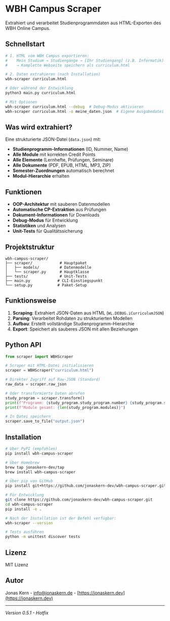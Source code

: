 # WBH Campus Scraper

Extrahiert und verarbeitet Studienprogrammdaten aus HTML-Exporten des WBH Online Campus.

## Schnellstart

```bash
# 1. HTML vom WBH Campus exportieren:
#    Mein Studium → Studiengänge → [Ihr Studiengang] (z.B. Informatik)
#    → Komplette Webseite speichern als curriculum.html

# 2. Daten extrahieren (nach Installation)
wbh-scraper curriculum.html

# Oder während der Entwicklung
python3 main.py curriculum.html

# Mit Optionen
wbh-scraper curriculum.html --debug  # Debug-Modus aktivieren
wbh-scraper curriculum.html -o meine_daten.json  # Eigene Ausgabedatei
```

## Was wird extrahiert?

Eine strukturierte JSON-Datei (`data.json`) mit:
- **Studienprogramm-Informationen** (ID, Nummer, Name)
- **Alle Module** mit korrekten Credit Points
- **Alle Elemente** (Lernhefte, Prüfungen, Seminare)
- **Alle Dokumente** (PDF, EPUB, HTML, MP3, ZIP)
- **Semester-Zuordnungen** automatisch berechnet
- **Modul-Hierarchie** erhalten

## Funktionen

- **OOP-Architektur** mit sauberen Datenmodellen
- **Automatische CP-Extraktion** aus Prüfungen
- **Dokument-Informationen** für Downloads
- **Debug-Modus** für Entwicklung
- **Statistiken** und Analysen
- **Unit-Tests** für Qualitätssicherung

## Projektstruktur

```
wbh-campus-scraper/
├── scraper/            # Hauptpaket
│   ├── models/         # Datenmodelle
│   └── scraper.py      # Hauptklasse
├── tests/              # Unit-Tests
├── main.py            # CLI-Einstiegspunkt
└── setup.py           # Paket-Setup
```

## Funktionsweise

1. **Scraping**: Extrahiert JSON-Daten aus HTML (`WL.DEBUG.iCurriculumJSON`)
2. **Parsing**: Verarbeitet Rohdaten zu strukturierten Modellen
3. **Aufbau**: Erstellt vollständige Studienprogramm-Hierarchie
4. **Export**: Speichert als sauberes JSON mit allen Beziehungen

## Python API

```python
from scraper import WBHScraper

# Scraper mit HTML-Datei initialisieren
scraper = WBHScraper("curriculum.html")

# Direkter Zugriff auf Raw-JSON (Standard)
raw_data = scraper.raw_json

# Oder transformierte Daten abrufen
study_program = scraper.transform()
print(f"Programm: {study_program.study_program.number} {study_program.study_program.name}")
print(f"Module gesamt: {len(study_program.modules)}")

# In Datei speichern
scraper.save_to_file("output.json")
```

## Installation

```bash
# Über PyPI (empfohlen)
pip install wbh-campus-scraper

# Über Homebrew
brew tap jonaskern-dev/tap
brew install wbh-campus-scraper

# Über pip von GitHub
pip install git+https://github.com/jonaskern-dev/wbh-campus-scraper.git

# Für Entwicklung
git clone https://github.com/jonaskern-dev/wbh-campus-scraper.git
cd wbh-campus-scraper
pip install -e .

# Nach der Installation ist der Befehl verfügbar:
wbh-scraper --version

# Tests ausführen
python -m unittest discover tests
```

## Lizenz

MIT Lizenz

## Autor

Jonas Kern - [info@jonaskern.de](mailto:info@jonaskern.de) - [https://jonaskern.dev](https://jonaskern.dev)

---

*Version 0.5.1 - Hotfix*